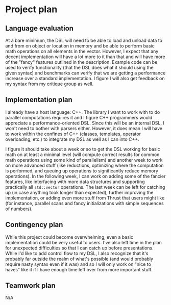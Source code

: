 # Project plan

## Language evaluation
At a bare minimum, the DSL will need to be able to load and unload data to and from on object or location in memory and be able to perform basic math operations on all elements in the vector. However, I expect that any decent implementation will have a lot more to it than that and will have more of the "fancy" features outlined in the description. Example code can be used to verify functionality (that the DSL does what it should using the given syntax) and benchmarks can verify that we are getting a performance increase over a standard implementation. I figure I will also get feedback on my syntax from my critique group as well.

## Implementation plan
I already have a host language: C++. The library I want to work with to do parallel computations requires it and I figure C++ programmers would appreciate a performance-oriented DSL. Since this will be an internal DSL, I won't need to bother with parsers either. However, it does mean I will have to work within the confines of C++ (classes, templates, operator overloading, etc.) to integrate my DSL as well as I can into C++.

I figure it should take about a week or so to get the DSL working for basic math on at least a minimal level (will compute correct results for common math operations using some kind of parallelism) and another week to work on more advanced stuff (like reductions, optimizing where the computation is performed, and queuing up operations to significantly reduce memory operations). In the following week, I can work on adding some of the fancier features, like interfacing with more data structures and supporting practically all `std::vector` operations. The last week can be left for catching up (in case anything took longer than expected), further improving the implementation, or adding even more stuff from Thrust that users might like (for instance, parallel scans and fancy initializations with simple sequences of numbers).

## Contingency plan
While this project could become overwhelming, even a basic implementation could be very useful to users. I've also left time in the plan for unexpected difficulties so that I can catch up before presentations. While I'd like to add control flow to my DSL, I also recognize that it's probably far outside the realm of what's possible (and would probably require nasty syntax even if it was) and so I will only work on "nice to haves" like it if I have enough time left over from more important stuff.

## Teamwork plan 
N/A
